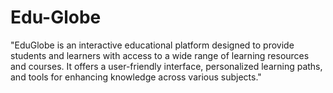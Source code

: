# Edu-Globe
"EduGlobe is an interactive educational platform designed to provide students and learners with access to a wide range of learning resources and courses. It offers a user-friendly interface, personalized learning paths, and tools for enhancing knowledge across various subjects."
